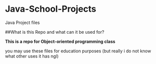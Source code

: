 # Java-School-Projects
Java Project files


##What is this Repo and what can it be used for?

**This is a repo for Object-oriented programming class**

you may use these files for education purposes (but really i do not know what other uses it has ngl)
